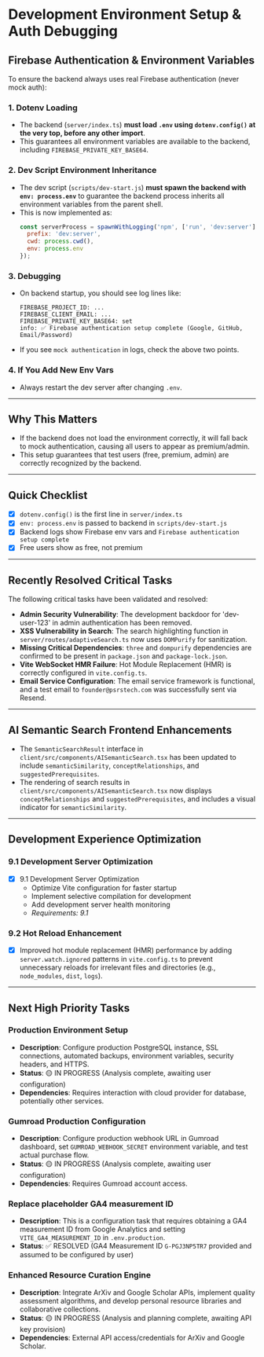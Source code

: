 # Development Environment Setup & Auth Debugging

## Firebase Authentication & Environment Variables

To ensure the backend always uses real Firebase authentication (never mock auth):

### 1. Dotenv Loading
- The backend (`server/index.ts`) **must load `.env` using `dotenv.config()` at the very top, before any other import**.
- This guarantees all environment variables are available to the backend, including `FIREBASE_PRIVATE_KEY_BASE64`.

### 2. Dev Script Environment Inheritance
- The dev script (`scripts/dev-start.js`) **must spawn the backend with `env: process.env`** to guarantee the backend process inherits all environment variables from the parent shell.
- This is now implemented as:
  ```js
  const serverProcess = spawnWithLogging('npm', ['run', 'dev:server'], {
    prefix: 'dev:server',
    cwd: process.cwd(),
    env: process.env
  });
  ```

### 3. Debugging
- On backend startup, you should see log lines like:
  ```
  FIREBASE_PROJECT_ID: ...
  FIREBASE_CLIENT_EMAIL: ...
  FIREBASE_PRIVATE_KEY_BASE64: set
  info: ✅ Firebase authentication setup complete (Google, GitHub, Email/Password)
  ```
- If you see `mock authentication` in logs, check the above two points.

### 4. If You Add New Env Vars
- Always restart the dev server after changing `.env`.

---

## Why This Matters
- If the backend does not load the environment correctly, it will fall back to mock authentication, causing all users to appear as premium/admin.
- This setup guarantees that test users (free, premium, admin) are correctly recognized by the backend.

---

## Quick Checklist
- [x] `dotenv.config()` is the first line in `server/index.ts`
- [x] `env: process.env` is passed to backend in `scripts/dev-start.js`
- [x] Backend logs show Firebase env vars and `Firebase authentication setup complete`
- [x] Free users show as free, not premium 

---

## Recently Resolved Critical Tasks

The following critical tasks have been validated and resolved:

- **Admin Security Vulnerability**: The development backdoor for 'dev-user-123' in admin authentication has been removed.
- **XSS Vulnerability in Search**: The search highlighting function in `server/routes/adaptiveSearch.ts` now uses `DOMPurify` for sanitization.
- **Missing Critical Dependencies**: `three` and `dompurify` dependencies are confirmed to be present in `package.json` and `package-lock.json`.
- **Vite WebSocket HMR Failure**: Hot Module Replacement (HMR) is correctly configured in `vite.config.ts`.
- **Email Service Configuration**: The email service framework is functional, and a test email to `founder@psrstech.com` was successfully sent via Resend.

---

## AI Semantic Search Frontend Enhancements

- The `SemanticSearchResult` interface in `client/src/components/AISemanticSearch.tsx` has been updated to include `semanticSimilarity`, `conceptRelationships`, and `suggestedPrerequisites`.
- The rendering of search results in `client/src/components/AISemanticSearch.tsx` now displays `conceptRelationships` and `suggestedPrerequisites`, and includes a visual indicator for `semanticSimilarity`.

---

## Development Experience Optimization

### 9.1 Development Server Optimization
- [x] 9.1 Development Server Optimization
  - Optimize Vite configuration for faster startup
  - Implement selective compilation for development
  - Add development server health monitoring
  - _Requirements: 9.1_

### 9.2 Hot Reload Enhancement
- [x] Improved hot module replacement (HMR) performance by adding `server.watch.ignored` patterns in `vite.config.ts` to prevent unnecessary reloads for irrelevant files and directories (e.g., `node_modules`, `dist`, `logs`).

---

## Next High Priority Tasks

### Production Environment Setup
- **Description**: Configure production PostgreSQL instance, SSL connections, automated backups, environment variables, security headers, and HTTPS.
- **Status**: 🟡 IN PROGRESS (Analysis complete, awaiting user configuration)
- **Dependencies**: Requires interaction with cloud provider for database, potentially other services.

### Gumroad Production Configuration
- **Description**: Configure production webhook URL in Gumroad dashboard, set `GUMROAD_WEBHOOK_SECRET` environment variable, and test actual purchase flow.
- **Status**: 🟡 IN PROGRESS (Analysis complete, awaiting user configuration)
- **Dependencies**: Requires Gumroad account access.

### Replace placeholder GA4 measurement ID
- **Description**: This is a configuration task that requires obtaining a GA4 measurement ID from Google Analytics and setting `VITE_GA4_MEASUREMENT_ID` in `.env.production`.
- **Status**: ✅ RESOLVED (GA4 Measurement ID `G-PGJ3NP5TR7` provided and assumed to be configured by user)

### Enhanced Resource Curation Engine
- **Description**: Integrate ArXiv and Google Scholar APIs, implement quality assessment algorithms, and develop personal resource libraries and collaborative collections.
- **Status**: 🟡 IN PROGRESS (Analysis and planning complete, awaiting API key provision)
- **Dependencies**: External API access/credentials for ArXiv and Google Scholar.